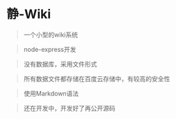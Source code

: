 # 静-Wiki

> 一个小型的wiki系统

> node-express开发

> 没有数据库，采用文件形式

> 所有数据文件都存储在百度云存储中，有较高的安全性

> 使用Markdown语法

> 还在开发中，开发好了再公开源码

